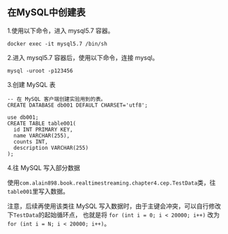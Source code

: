 ## 在MySQL中创建表

1.使用以下命令，进入 mysql5.7 容器。

```
docker exec -it mysql5.7 /bin/sh
```

2.进入 mysql5.7 容器后，使用以下命令，连接 mysql。

```
mysql -uroot -p123456
```

3.创建 MySQL 表

```
-- 在 MySQL 客户端创建实验用到的表。
CREATE DATABASE db001 DEFAULT CHARSET='utf8';

use db001;
CREATE TABLE table001(
  id INT PRIMARY KEY,
  name VARCHAR(255),
  counts INT,
  description VARCHAR(255)
);

```

4.往 MySQL 写入部分数据

使用`com.alain898.book.realtimestreaming.chapter4.cep.TestData`类，往`table001`里写入数据。

注意，后续再使用该类往 MySQL 写入数据时，由于主键会冲突，可以自行修改下`TestData`的起始循环点，
也就是将 `for (int i = 0; i < 20000; i++)` 改为 `for (int i = N; i < 20000; i++)`。
